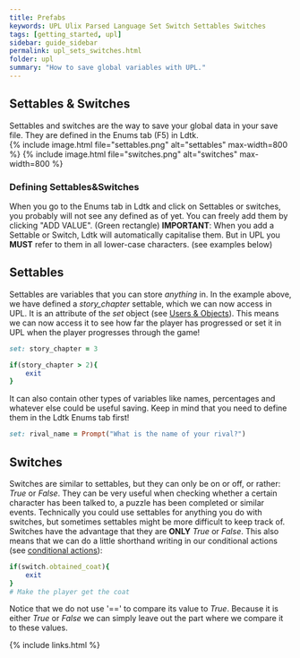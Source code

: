 ```yaml
---
title: Prefabs
keywords: UPL Ulix Parsed Language Set Switch Settables Switches
tags: [getting_started, upl]
sidebar: guide_sidebar
permalink: upl_sets_switches.html
folder: upl
summary: "How to save global variables with UPL."
---
```


## Settables & Switches

Settables and switches are the way to save your global data in your save file. They are defined in the Enums tab (F5) in Ldtk. <br/>
{% include image.html file="settables.png" alt="settables" max-width=800 %}
{% include image.html file="switches.png" alt="switches" max-width=800 %}

### Defining Settables&Switches

When you go to the Enums tab in Ldtk and click on Settables or switches, you probably will not see any defined as of yet. You can freely add them by clicking "ADD VALUE". (Green rectangle)
**IMPORTANT**: When you add a Settable or Switch, Ldtk will automatically capitalise them. But in UPL you **MUST** refer to them in all lower-case characters. (see examples below)

## Settables

Settables are variables that you can store *anything* in. In the example above, we have defined a *story_chapter* settable, which we can now access in UPL. It is an attribute of the *set* object (see [Users & Objects](upl_users_objects.html)). This means we can now access it to see how far the player has progressed or set it in UPL when the player progresses through the game!

```ruby
set: story_chapter = 3
```
```ruby
if(story_chapter > 2){
	exit
}
```

It can also contain other types of variables like names, percentages and whatever else could be useful saving. Keep in mind that you need to define them in the Ldtk Enums tab first!

```ruby
set: rival_name = Prompt("What is the name of your rival?")
```

## Switches

Switches are similar to settables, but they can only be on or off, or rather: *True* or *False*. They can be very useful when checking whether a certain character has been talked to, a puzzle has been completed or similar events. Technically you could use settables for anything you do with switches, but sometimes settables might be more difficult to keep track of. Switches have the advantage that they are **ONLY** *True* or *False*. This also means that we can do a little shorthand writing in our conditional actions (see [conditional actions](upl_syntax.html#conditional-actions)):
```ruby
if(switch.obtained_coat){
	exit
}
# Make the player get the coat
```
Notice that we do not use '==' to compare its value to *True*. Because it is either *True* or *False* we can simply leave out the part where we compare it to these values.

{% include links.html %}

